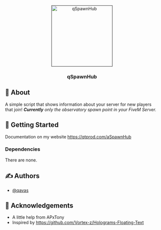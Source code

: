 <p align="center">
  <a href="" rel="noopener">
 <img width=200px height=200px src="https://i.imgur.com/Xen2no3.png" alt="qSpawnHub"></a>
</p>

<h3 align="center">qSpawnHub</h3>

## 🧐 About <a name = "about"></a>
A simple script that shows information about your server for new players that join! 
***Currently** only the observatory spawn point in your FiveM Server.*

## 🏁 Getting Started <a name = "getting_started"></a>
Documentation on my website https://qtprod.com/aSpawnHub

### Dependencies
There are none.

## ✍️ Authors <a name = "authors"></a>
- [@qavas](https://github.com/qavas)


## 🎉 Acknowledgements <a name = "acknowledgement"></a>
- A little help from APxTony
- Inspired by https://github.com/Vortex-z/Holograms-Floating-Text
